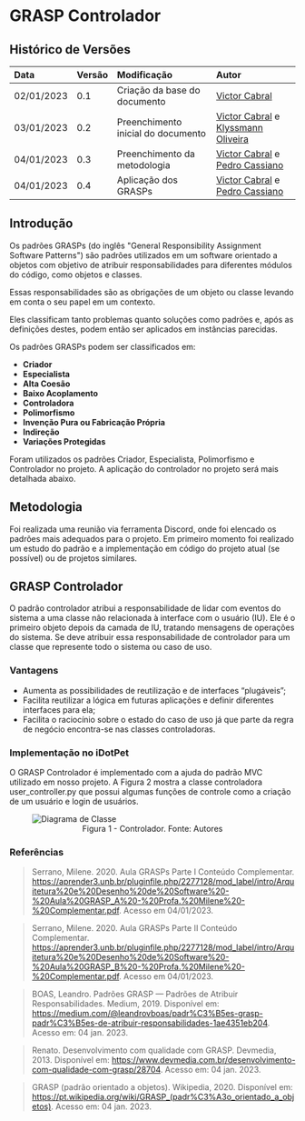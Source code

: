 # GRASP Controlador

## Histórico de Versões

| Data | Versão | Modificação | Autor |
| :- | :- | :- | :- |
| 02/01/2023   | 0.1   | Criação da base do documento   | [Victor Cabral](https://github.com/victordscabral) |
| 03/01/2023   | 0.2   | Preenchimento inicial do documento   | [Victor Cabral](https://github.com/victordscabral) e [Klyssmann Oliveira](https://github.com/klyssmannoliveira) |
| 04/01/2023   | 0.3   | Preenchimento da metodologia   | [Victor Cabral](https://github.com/victordscabral) e [Pedro Cassiano](https://github.com/PedroLucasCMa) |
| 04/01/2023   | 0.4   | Aplicação dos GRASPs   | [Victor Cabral](https://github.com/victordscabral) e [Pedro Cassiano](https://github.com/PedroLucasCMa) |

## Introdução

Os padrões GRASPs (do inglês "General Responsibility Assignment Software Patterns") são padrões utilizados em um software orientado a objetos com objetivo de atribuir responsabilidades para diferentes módulos do código, como objetos e classes.

Essas responsabilidades são as obrigações de um objeto ou classe levando em conta o seu papel em um contexto.

Eles classificam tanto problemas quanto soluções como padrões e, após as definições destes, podem então ser aplicados em instâncias parecidas.

Os padrões GRASPs podem ser classificados em:

- **Criador**
- **Especialista**
- **Alta Coesão**
- **Baixo Acoplamento**
- **Controladora**
- **Polimorfismo**
- **Invenção Pura ou Fabricação Própria**
- **Indireção**
- **Variações Protegidas**

Foram utilizados os padrões Criador, Especialista, Polimorfismo e Controlador no projeto. A aplicação do controlador no projeto será mais detalhada abaixo.

## Metodologia

Foi realizada uma reunião via ferramenta Discord, onde foi elencado os padrões mais adequados para o projeto. Em primeiro momento foi realizado um estudo do padrão e a implementação em código do projeto atual (se possível) ou de projetos similares.

## GRASP Controlador

O padrão controlador atribui a responsabilidade de lidar com eventos do sistema a uma classe não relacionada à interface com o usuário (IU). Ele é o primeiro objeto depois da camada de IU, tratando mensagens de operações do sistema. Se deve atribuir essa responsabilidade de controlador para um classe que represente todo o sistema ou caso de uso.
    
### Vantagens
- Aumenta as possibilidades de reutilização e de interfaces “plugáveis”;
- Facilita reutilizar a lógica em futuras aplicações e definir diferentes interfaces para ela;
- Facilita o raciocínio sobre o estado do caso de uso já que parte da regra de negócio encontra-se nas classes controladoras.

### Implementação no iDotPet
O GRASP Controlador é implementado com a ajuda do padrão MVC utilizado em nosso projeto. A Figura 2 mostra a classe controladora user_controller.py que possui algumas funções de controle como a criação de um usuário e login de usuários.

<figure>
  <img src="https://github.com/UnBArqDsw2022-2/2022.2_G4_IDotPet/blob/master/docs/assets/grasp_controlador/classe_controller.png?raw=true" alt="Diagrama de Classe"/>
  <figcaption align="center" >Figura 1 - Controlador. Fonte: Autores </figcaption>
</figure>

### Referências

> Serrano, Milene. 2020. Aula GRASPs Parte I Conteúdo Complementar.  https://aprender3.unb.br/pluginfile.php/2277128/mod_label/intro/Arquitetura%20e%20Desenho%20de%20Software%20-%20Aula%20GRASP_A%20-%20Profa.%20Milene%20-%20Complementar.pdf. Acesso em 04/01/2023.

> Serrano, Milene. 2020. Aula GRASPs Parte II Conteúdo Complementar.  https://aprender3.unb.br/pluginfile.php/2277128/mod_label/intro/Arquitetura%20e%20Desenho%20de%20Software%20-%20Aula%20GRASP_B%20-%20Profa.%20Milene%20-%20Complementar.pdf. Acesso em 04/01/2023.

> BOAS, Leandro. Padrões GRASP — Padrões de Atribuir Responsabilidades. Medium, 2019. Disponível em: <https://medium.com/@leandrovboas/padr%C3%B5es-grasp-padr%C3%B5es-de-atribuir-responsabilidades-1ae4351eb204>. Acesso em: 04 jan. 2023.

> Renato. Desenvolvimento com qualidade com GRASP. Devmedia, 2013. Disponível em: <https://www.devmedia.com.br/desenvolvimento-com-qualidade-com-grasp/28704>. Acesso em: 04 jan. 2023.

> GRASP (padrão orientado a objetos). Wikipedia, 2020. Disponível em: <https://pt.wikipedia.org/wiki/GRASP_(padr%C3%A3o_orientado_a_objetos)>. Acesso em: 04 jan. 2023.